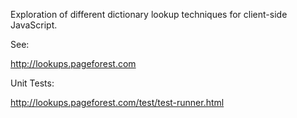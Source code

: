Exploration of different dictionary lookup techniques for
client-side JavaScript.

See:

http://lookups.pageforest.com

Unit Tests:

http://lookups.pageforest.com/test/test-runner.html